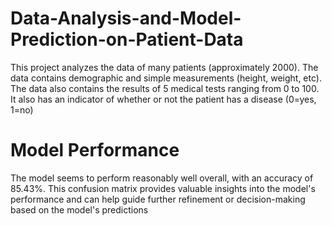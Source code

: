 # Data-Analysis-and-Model-Prediction-on-Patient-Data
This project analyzes the data of many patients (approximately 2000). The data contains
demographic and simple measurements (height, weight, etc). The data also contains
the results of 5 medical tests ranging from 0 to 100. It also has an indicator of
whether or not the patient has a disease (0=yes, 1=no)

# Model Performance
The model seems to perform reasonably well overall, with an accuracy of 85.43%. This confusion
matrix provides valuable insights into the model's performance and can help guide further
refinement or decision-making based on the model's predictions
